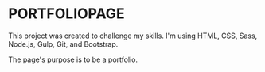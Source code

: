 # PORTFOLIOPAGE
This project was created to challenge my skills.
I'm using HTML, CSS, Sass, Node.js, Gulp, Git, and Bootstrap.

The page's purpose is to be a portfolio.
